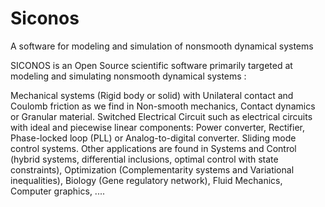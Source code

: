 Siconos
================
A software for modeling and simulation of nonsmooth dynamical systems

SICONOS is an Open Source scientific software primarily targeted at modeling and simulating nonsmooth dynamical systems :

Mechanical systems (Rigid body or solid) with Unilateral contact and Coulomb friction as we find in Non-smooth mechanics, 
Contact dynamics or Granular material. Switched Electrical Circuit such as electrical circuits with ideal and piecewise linear
components: Power converter, Rectifier, Phase-locked loop (PLL) or Analog-to-digital converter.
Sliding mode control systems. Other applications are found in Systems and Control (hybrid systems, differential inclusions,
optimal control with state constraints), Optimization (Complementarity systems and Variational inequalities), 
Biology (Gene regulatory network), 
Fluid Mechanics, Computer graphics, ....

